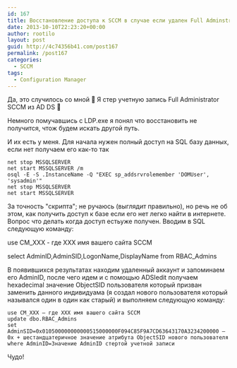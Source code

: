 ```yaml
---
id: 167
title: Восстановление доступа к SCCM в случае если удален Full Adminstrator
date: 2013-10-10T22:23:20+00:00
author: rootilo
layout: post
guid: http://4c74356b41.com/post167
permalink: /post167
categories:
  - SCCM
tags:
  - Configuration Manager
---
```

Да, это случилось со мной 🙂 Я стер учетную запись Full Administrator SCCM из AD DS 🙂
  
Немного помучавшись с LDP.exe я понял что восстановить не получится, чтож будем искать другой путь.

И их есть у меня. Для начала нужен полный доступ на SQL базу данных, если нет получаем его как-то так

```
net stop MSSQLSERVER
net start MSSQLSERVER /m
osql -E -S .InstanceName -Q "EXEC sp_addsrvrolemember 'DOMUser', 'sysadmin'"
net stop MSSQLSERVER
net start MSSQLSERVER
```

За точность "скрипта"; не ручаюсь (выглядит правильно), но речь не об этом, как получить доступ к базе если его нет легко найти в интернете. Вопрос что делать когда доступ естьуже получен. Вводим в SQL следующую команду:

use CM_XXX - где XXX имя вашего сайта SCCM
  
select AdminID,AdminSID,LogonName,DisplayName from RBAC_Admins

В появившихся результатах находим удаленный аккаунт и запоминаем его AdminID, после чего идем и с помощью ADSIedit получаем hexadecimal значение ObjectSID пользователя который призван заменить данного индивидуама (я создал нового пользователя который назывался один в один как старый) и выполняем следующую команду:

```
use CM_XXX – где XXX имя вашего сайта SCCM
update dbo.RBAC_Admins
set AdminSID=0x010500000000000515000000F094C85F9A7CD63643170A3234200000 – 0x + шестандцатеричное значение атрибута ObjectSID нового пользователя
where AdminID=Значение AdminID стертой учетной записи
```

Чудо!